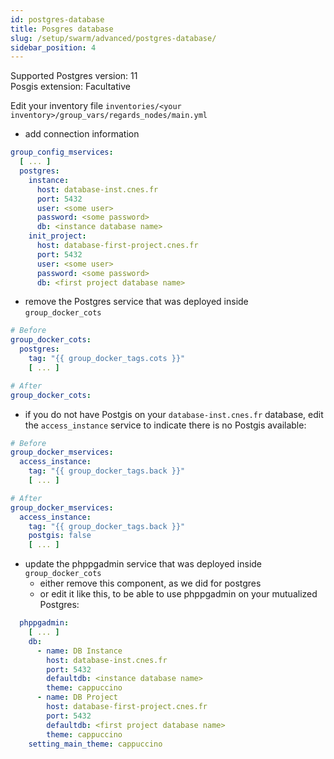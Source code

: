```yaml
---
id: postgres-database
title: Posgres database
slug: /setup/swarm/advanced/postgres-database/
sidebar_position: 4
---
```


Supported Postgres version: 11  
Posgis extension: Facultative

Edit your inventory file `inventories/<your inventory>/group_vars/regards_nodes/main.yml`

- add connection information

```yaml
group_config_mservices:
  [ ... ]
  postgres:
    instance:
      host: database-inst.cnes.fr
      port: 5432
      user: <some user>
      password: <some password>
      db: <instance database name>
    init_project:
      host: database-first-project.cnes.fr
      port: 5432
      user: <some user>
      password: <some password>
      db: <first project database name>
```

- remove the Postgres service that was deployed inside `group_docker_cots`

```yaml
# Before
group_docker_cots:
  postgres:
    tag: "{{ group_docker_tags.cots }}"
    [ ... ]

# After
group_docker_cots:
```

- if you do not have Postgis on your `database-inst.cnes.fr` database, edit the `access_instance` service to indicate
  there is no Postgis available:

```yaml
# Before
group_docker_mservices:
  access_instance:
    tag: "{{ group_docker_tags.back }}"
    [ ... ]

# After
group_docker_mservices:
  access_instance:
    tag: "{{ group_docker_tags.back }}"
    postgis: false
    [ ... ]
```

- update the phppgadmin service that was deployed inside `group_docker_cots`
    - either remove this component, as we did for postgres
    - or edit it like this, to be able to use phppgadmin on your mutualized Postgres:

```yaml
  phppgadmin:
    [ ... ]
    db:
      - name: DB Instance
        host: database-inst.cnes.fr
        port: 5432
        defaultdb: <instance database name>
        theme: cappuccino
      - name: DB Project
        host: database-first-project.cnes.fr
        port: 5432
        defaultdb: <first project database name>
        theme: cappuccino
    setting_main_theme: cappuccino
```
